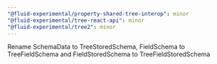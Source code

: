```yaml
---
"@fluid-experimental/property-shared-tree-interop": minor
"@fluid-experimental/tree-react-api": minor
"@fluid-experimental/tree2": minor
---
```


Rename SchemaData to TreeStoredSchema, FieldSchema to TreeFieldSchema and FieldStoredSchema to TreeFieldStoredSchema
